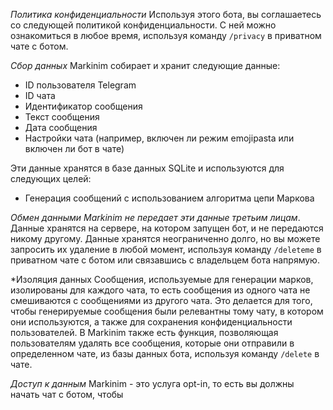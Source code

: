 *Политика конфиденциальности*
Используя этого бота, вы соглашаетесь со следующей политикой конфиденциальности. С ней можно ознакомиться в любое время, используя команду `/privacy` в приватном чате с ботом.

*Сбор данных*
Markinim собирает и хранит следующие данные:
- ID пользователя Telegram
- ID чата
- Идентификатор сообщения
- Текст сообщения
- Дата сообщения
- Настройки чата (например, включен ли режим emojipasta или включен ли бот в чате)

Эти данные хранятся в базе данных SQLite и используются для следующих целей:
- Генерация сообщений с использованием алгоритма цепи Маркова

*Обмен данными*
*Markinim не передает эти данные третьим лицам*. Данные хранятся на сервере, на котором запущен бот, и не передаются никому другому.
Данные хранятся неограниченно долго, но вы можете запросить их удаление в любой момент, используя команду `/deleteme` в приватном чате с ботом или связавшись с владельцем бота напрямую.

*Изоляция данных
Сообщения, используемые для генерации марков, изолированы для каждого чата, то есть сообщения из одного чата не смешиваются с сообщениями из другого чата. Это делается для того, чтобы генерируемые сообщения были релевантны тому чату, в котором они используются, а также для сохранения конфиденциальности пользователей.
В Markinim также есть функция, позволяющая пользователям удалять все сообщения, которые они отправили в определенном чате, из базы данных бота, используя команду `/delete` в чате.

*Доступ к данным*
Markinim - это услуга opt-in, то есть вы должны начать чат с ботом, чтобы 